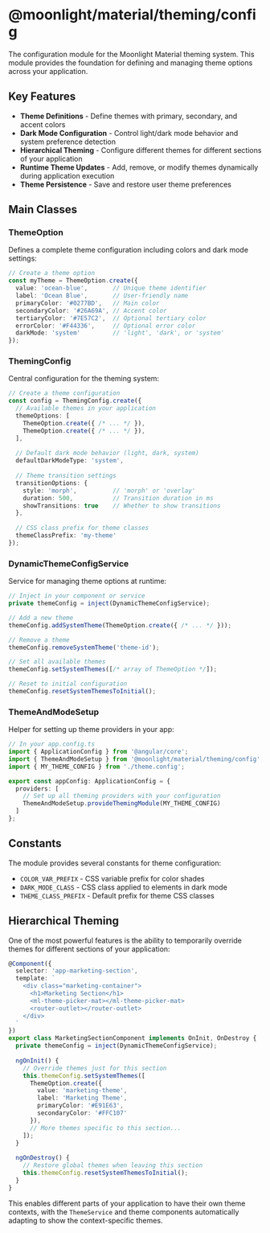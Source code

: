 # @moonlight/material/theming/config

The configuration module for the Moonlight Material theming system. This module provides the foundation for defining and managing theme options across your application.

## Key Features

- **Theme Definitions** - Define themes with primary, secondary, and accent colors
- **Dark Mode Configuration** - Control light/dark mode behavior and system preference detection
- **Hierarchical Theming** - Configure different themes for different sections of your application
- **Runtime Theme Updates** - Add, remove, or modify themes dynamically during application execution
- **Theme Persistence** - Save and restore user theme preferences

## Main Classes

### ThemeOption

Defines a complete theme configuration including colors and dark mode settings:

```typescript
// Create a theme option
const myTheme = ThemeOption.create({
  value: 'ocean-blue',       // Unique theme identifier
  label: 'Ocean Blue',       // User-friendly name
  primaryColor: '#0277BD',   // Main color
  secondaryColor: '#26A69A', // Accent color
  tertiaryColor: '#7E57C2',  // Optional tertiary color
  errorColor: '#F44336',     // Optional error color
  darkMode: 'system'         // 'light', 'dark', or 'system'
});
```

### ThemingConfig

Central configuration for the theming system:

```typescript
// Create a theme configuration
const config = ThemingConfig.create({
  // Available themes in your application
  themeOptions: [
    ThemeOption.create({ /* ... */ }),
    ThemeOption.create({ /* ... */ }),
  ],
  
  // Default dark mode behavior (light, dark, system)
  defaultDarkModeType: 'system',
  
  // Theme transition settings
  transitionOptions: {
    style: 'morph',          // 'morph' or 'overlay'
    duration: 500,           // Transition duration in ms
    showTransitions: true    // Whether to show transitions
  },
  
  // CSS class prefix for theme classes
  themeClassPrefix: 'my-theme'
});
```

### DynamicThemeConfigService

Service for managing theme options at runtime:

```typescript
// Inject in your component or service
private themeConfig = inject(DynamicThemeConfigService);

// Add a new theme
themeConfig.addSystemTheme(ThemeOption.create({ /* ... */ }));

// Remove a theme
themeConfig.removeSystemTheme('theme-id');

// Set all available themes
themeConfig.setSystemThemes([/* array of ThemeOption */]);

// Reset to initial configuration
themeConfig.resetSystemThemesToInitial();
```

### ThemeAndModeSetup

Helper for setting up theme providers in your app:

```typescript
// In your app.config.ts
import { ApplicationConfig } from '@angular/core';
import { ThemeAndModeSetup } from '@moonlight/material/theming/config';
import { MY_THEME_CONFIG } from './theme.config';

export const appConfig: ApplicationConfig = {
  providers: [
    // Set up all theming providers with your configuration
    ThemeAndModeSetup.provideThemingModule(MY_THEME_CONFIG)
  ]
};
```

## Constants

The module provides several constants for theme configuration:

- `COLOR_VAR_PREFIX` - CSS variable prefix for color shades
- `DARK_MODE_CLASS` - CSS class applied to elements in dark mode
- `THEME_CLASS_PREFIX` - Default prefix for theme CSS classes

## Hierarchical Theming

One of the most powerful features is the ability to temporarily override themes for different sections of your application:

```typescript
@Component({
  selector: 'app-marketing-section',
  template: `
    <div class="marketing-container">
      <h1>Marketing Section</h1>
      <ml-theme-picker-mat></ml-theme-picker-mat>
      <router-outlet></router-outlet>
    </div>
  `
})
export class MarketingSectionComponent implements OnInit, OnDestroy {
  private themeConfig = inject(DynamicThemeConfigService);
  
  ngOnInit() {
    // Override themes just for this section
    this.themeConfig.setSystemThemes([
      ThemeOption.create({
        value: 'marketing-theme',
        label: 'Marketing Theme',
        primaryColor: '#E91E63',
        secondaryColor: '#FFC107'
      }),
      // More themes specific to this section...
    ]);
  }
  
  ngOnDestroy() {
    // Restore global themes when leaving this section
    this.themeConfig.resetSystemThemesToInitial();
  }
}
```

This enables different parts of your application to have their own theme contexts, with the `ThemeService` and theme components automatically adapting to show the context-specific themes.